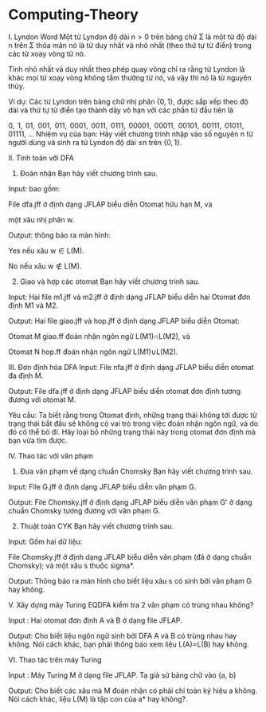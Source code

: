 # Computing-Theory
I. Lyndon Word
Một từ  Lyndon độ dài n > 0 trên bảng chữ  Σ là một từ độ dài  n trên Σ thỏa mãn nó  là từ duy nhất và nhỏ nhất (theo thứ tự từ điển)  trong các từ xoay vòng từ nó.

Tính nhỏ nhất và duy nhất theo phép quay vòng chỉ ra rằng từ Lyndon là khác mọi từ xoay vòng không tầm thường từ nó, và vậy thì nó là từ nguyên thủy.

Ví dụ: Các từ  Lyndon trên bảng chữ nhị phân {0, 1}, được sắp xếp theo độ dài và thứ tự từ điển tạo thành dãy vô hạn với các phần từ đầu tiên là 

0,  1,  01,  001,  011,  0001,  0011,  0111,  00001,  00011,  00101,  00111,  01011,  01111, ...
Nhiệm vụ của bạn: Hãy viết chương trình nhập vào số nguyên n từ người dùng và sinh ra từ  Lyndon  độ dài ≤n trên  {0, 1}.

II. Tính toán với DFA
1. Đoán nhận
Bạn hãy viết chương trình sau.

  Input: bao gồm:

File dfa.jff ở định dạng JFLAP biểu diễn Otomat hữu hạn M, và

một xâu nhị phân w.

  Output: thông báo ra màn hình:

Yes nếu xâu w ∈ L(M).

No nếu xâu w ∉ L(M).

2. Giao và hợp các otomat 
Bạn hãy viết chương trình sau.

Input: Hai file m1.jff và m2.jff ở định dạng JFLAP biểu diễn hai Otomat đơn định M1 và M2.

Output: Hai file giao.jff và hop.jff ở định dạng JFLAP biểu diễn Otomat:

Otomat M giao.ff đoán nhận ngôn ngữ L(M1)∩L(M2), và

Otomat N hop.ff đoán nhận ngôn ngữ L(M1)∪L(M2).

III. Đơn định hóa DFA
  Input:
File nfa.jff ở định dạng JFLAP biểu diễn otomat đa định M.

  Output:
File dfa.jff ở định dạng JFLAP biểu diễn otomat đơn định tương đương với otomat M.

  Yêu cầu:
Ta biết rằng trong Otomat định, những trạng thái không tới được từ trạng thái bắt đầu sẽ không có vai trò trong việc đoán nhận ngôn ngữ, và do đó có thể bỏ đi. Hãy loại bỏ những trạng thái này trong otomat đơn định mà bạn vừa tìm được.

IV. Thao tác với văn phạm
1. Đưa văn phạm về dạng chuẩn Chomsky
Bạn hãy viết chương trình sau.

  Input: 
File G.jff ở định dạng JFLAP biểu diễn văn phạm G.

  Output: 
File Chomsky.jff ở định dạng JFLAP biểu diễn văn phạm G' ở dạng chuẩn Chomsky tương đương với văn phạm G.

2. Thuật toán CYK
Bạn hãy viết chương trình sau.

  Input: 
Gồm hai dữ liệu:

File Chomsky.jff ở định dạng JFLAP biểu diễn văn phạm  (đã ở dạng chuẩn Chomsky); và một xâu s thuộc sigma*.

  Output:
Thông báo ra màn hình cho biết liệu xâu s có sinh bởi văn phạm G hay không.

V. Xây dựng máy Turing EQDFA kiểm tra 2 văn phạm có trùng nhau không?

  Input : Hai otomat đơn định A và B ở dạng file JFLAP.
  
  Output: Cho biết liệu ngôn ngữ sinh bởi DFA A và B có trùng nhau hay không. Nói cách khác, bạn phải thông báo xem liệu L(A)=L(B) hay không. 

VI. Thao tác trên máy Turing

  Input : Máy Turing M ở dạng file JFLAP. Ta giả sử bảng chữ vào {a, b}

  Output: Cho biết các xâu mà M đoán nhận có phải chỉ toàn ký hiệu a không. Nói cách khác, liệu L(M) là tập con của a* hay không?.
